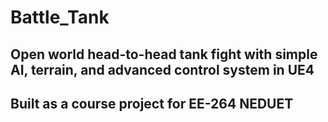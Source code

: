 # Battle_Tank
## Open world head-to-head tank fight with simple AI, terrain, and advanced control system in UE4
## Built as a course project for EE-264 NEDUET
